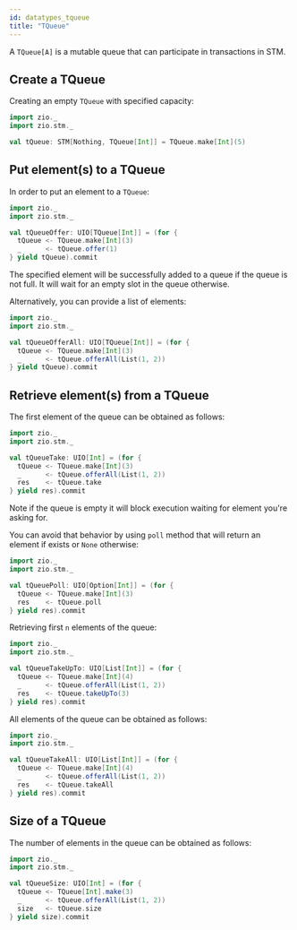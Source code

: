 ```yaml
---
id: datatypes_tqueue
title: "TQueue"
---
```


A `TQueue[A]` is a mutable queue that can participate in transactions in STM.

## Create a TQueue

Creating an empty `TQueue` with specified capacity:

```scala mdoc:silent
import zio._
import zio.stm._

val tQueue: STM[Nothing, TQueue[Int]] = TQueue.make[Int](5)
```

## Put element(s) to a TQueue

In order to put an element to a `TQueue`:

```scala mdoc:silent
import zio._
import zio.stm._

val tQueueOffer: UIO[TQueue[Int]] = (for {
  tQueue <- TQueue.make[Int](3)
  _      <- tQueue.offer(1)
} yield tQueue).commit
```

The specified element will be successfully added to a queue if the queue is not full.
It will wait for an empty slot in the queue otherwise.

Alternatively, you can provide a list of elements:

```scala mdoc:silent
import zio._
import zio.stm._

val tQueueOfferAll: UIO[TQueue[Int]] = (for {
  tQueue <- TQueue.make[Int](3)
  _      <- tQueue.offerAll(List(1, 2))
} yield tQueue).commit
```

## Retrieve element(s) from a TQueue

The first element of the queue can be obtained as follows:

```scala mdoc:silent
import zio._
import zio.stm._

val tQueueTake: UIO[Int] = (for {
  tQueue <- TQueue.make[Int](3)
  _      <- tQueue.offerAll(List(1, 2))
  res    <- tQueue.take
} yield res).commit
```

Note if the queue is empty it will block execution waiting for element you're asking for.

You can avoid that behavior by using `poll` method that will return an element if exists or `None` otherwise:

```scala mdoc:silent
import zio._
import zio.stm._

val tQueuePoll: UIO[Option[Int]] = (for {
  tQueue <- TQueue.make[Int](3)
  res    <- tQueue.poll
} yield res).commit
```

Retrieving first `n` elements of the queue:

```scala mdoc:silent
import zio._
import zio.stm._

val tQueueTakeUpTo: UIO[List[Int]] = (for {
  tQueue <- TQueue.make[Int](4)
  _      <- tQueue.offerAll(List(1, 2))
  res    <- tQueue.takeUpTo(3)
} yield res).commit
```

All elements of the queue can be obtained as follows:

```scala mdoc:silent
import zio._
import zio.stm._

val tQueueTakeAll: UIO[List[Int]] = (for {
  tQueue <- TQueue.make[Int](4)
  _      <- tQueue.offerAll(List(1, 2))
  res    <- tQueue.takeAll
} yield res).commit
```

## Size of a TQueue

The number of elements in the queue can be obtained as follows:

```scala mdoc:silent
import zio._
import zio.stm._

val tQueueSize: UIO[Int] = (for {
  tQueue <- TQueue[Int].make(3)
  _      <- tQueue.offerAll(List(1, 2))
  size   <- tQueue.size
} yield size).commit
```
